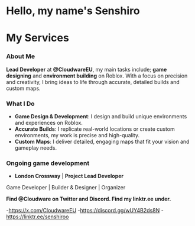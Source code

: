 # **Hello, my name's Senshiro**

# My Services

### About Me
**Lead Developer** at **@CloudwareEU**, my main tasks include; **game designing** and **environment building** on Roblox. With a focus on precision and creativity, I bring ideas to life through accurate, detailed builds and custom maps.

### What I Do
- **Game Design & Development**: I design and build unique environments and experiences on Roblox.
- **Accurate Builds**: I replicate real-world locations or create custom environments, my work is precise and high-quality.
- **Custom Maps**: I deliver detailed, engaging maps that fit your vision and gameplay needs.

### Ongoing game development

- **London Crossway** | **Project Lead Developer**

Game Developer | Builder & Designer | Organizer

**Find @Cloudware on Twitter and Discord.
Find my linktr.ee under.**

-https://x.com/CloudwareEU
-https://discord.gg/wUY4B2ds8N
-https://linktr.ee/senshiroo
